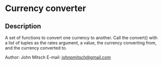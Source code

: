 # Currency converter

## Description

A set of functions to convert one currency to another. Call the convert()
with a list of tuples as the rates argument, a value, the currency converting
from, and the currency converted to.

Author: John Mitsch
E-mail: johnpmitsch@gmail.com
